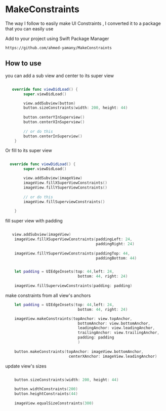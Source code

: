 # MakeConstraints

The way I follow to easily make UI Constraints , I converted it to a package that you can easily use

Add to your project using Swift Package Manager

```
https://github.com/ahmed-yamany/MakeConstraints
```

## How to use

you can add a sub view and center to its super view

```swift

   override func viewDidLoad() {
        super.viewDidLoad()

        view.addSubview(button)
        button.sizeConstraints(width: 200, height: 44)
        
        button.centerYInSuperview()
        button.centerXInSuperview()
    
        // or do this
        button.centerInSuperview()
    }

```

Or fill to its super view

```swift

  override func viewDidLoad() {
        super.viewDidLoad()

        view.addSubview(imageView)
        imageView.fillXSuperViewConstraints()
        imageView.fillYSuperViewConstraints()
        
        // or do this
        imageView.fillSuperviewConstraints()
   
    }

```

fill super view with padding

```swift 

   view.addSubview(imageView)
    imageView.fillXSuperViewConstraints(paddingLeft: 24,
                                        paddingRight: 24)
        
    imageView.fillYSuperViewConstraints(paddingTop: 44,
                                        paddingBottom: 44)


    let padding = UIEdgeInsets(top: 44,left: 24,
                                bottom: 44, right: 24)
        
    imageView.fillSuperviewConstraints(padding: padding)

```

make constraints from all view's anchors

```swift 
    let padding = UIEdgeInsets(top: 44,left: 24,
                                bottom: 44, right: 24)

    imageView.makeConstraints(topAnchor: view.topAnchor,
                                bottomAnchor: view.bottomAnchor,
                                leadingAnchor: view.leadingAnchor,
                                trailingAnchor: view.trailingAnchor,
                                padding: padding
                                )
        
    button.makeConstraints(topAnchor: imageView.bottomAnchor,
                            centerXAnchor: imageView.leadingAnchor)

```

update view's sizes
``` swift 

    button.sizeConstraints(width: 200, height: 44)
        
    button.widthConstraints(200)
    button.heightConstraints(44)
        
    imageView.equalSizeConstraints(300)

```
